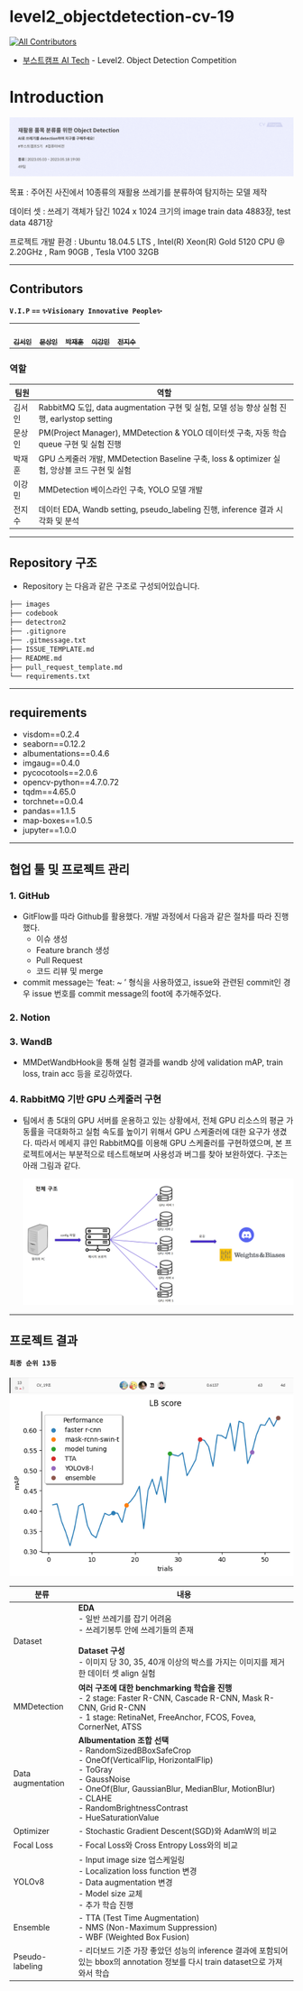 # level2_objectdetection-cv-19
<!-- ALL-CONTRIBUTORS-BADGE:START - Do not remove or modify this section -->
[![All Contributors](https://img.shields.io/badge/all_contributors-5-orange.svg?style=flat-square)](#contributors-)
<!-- ALL-CONTRIBUTORS-BADGE:END -->

- [부스트캠프 AI Tech](https://boostcamp.connect.or.kr/program_ai.html) - Level2. Object Detection Competition  

# Introduction
<img src="./images/introduction.png"/>

목표 : 주어진 사진에서 10종류의 재활용 쓰레기를 분류하여 탐지하는 모델 제작

데이터 셋 : 쓰레기 객체가 담긴 1024 x 1024 크기의 image train data 4883장, test data 4871장

프로젝트 개발 환경 : 
    Ubuntu 18.04.5 LTS
    , Intel(R) Xeon(R) Gold 5120 CPU @ 2.20GHz
    , Ram 90GB
    , Tesla V100 32GB

---
## Contributors
**`V.I.P`** **`==`** 
**`✨Visionary Innovative People✨`** 
<table>
  <tr>
    <td align="center"><a href="https://github.com/seoin0110"><img src="https://github.com/seoin0110.png" width="100px;" alt=""/><br /><sub><b>김서인</b></sub></a><br /><a href="https://github.com/seoin0110" title="Code"></td>
    <td align="center"><a href="https://github.com/moons98"><img src="https://github.com/moons98.png" width="100px;" alt=""/><br /><sub><b>문상인</b></sub></a><br /><a href="https://github.com/moons98" title="Code"></td>
    <td align="center"><a href="https://github.com/jaehun-park"><img src="https://github.com/jaehun-park.png" width="100px;" alt=""/><br /><sub><b>박재훈</b></sub></a><br /><a href="https://github.com/jaehun-park" title="Code"></td>
    <td align="center"><a href="https://github.com/adam1206"><img src="https://github.com/adam1206.png" width="100px;" alt=""/><br /><sub><b>이강민</b></sub></a><br /><a href="https://github.com/adam1206" title="Code"></td>
     <td align="center"><a href="https://github.com/Jeon-jisu"><img src="https://github.com/Jeon-jisu.png" width="100px;" alt=""/><br /><sub><b>전지수</b></sub></a><br /><a href="https://github.com/Jeon-jisu" title="Code"></td>
  </tr>
</table>

###  역할
|팀원|역할|
|-----|---|
|김서인|RabbitMQ 도입, data augmentation 구현 및 실험, 모델 성능 향상 실험 진행, earlystop setting|
|문상인| PM(Project Manager), MMDetection & YOLO 데이터셋 구축, 자동 학습 queue 구현 및 실험 진행 |
|박재훈| GPU 스케줄러 개발, MMDetection Baseline 구축, loss & optimizer 실험, 앙상블 코드 구현 및 실험|
|이강민|MMDetection 베이스라인 구축,  YOLO 모델 개발|
|전지수|데이터 EDA, Wandb setting, pseudo_labeling 진행, inference 결과 시각화 및 분석|





---

## Repository 구조
- Repository 는 다음과 같은 구조로 구성되어있습니다. 

```
├── images
├── codebook
├── detectron2
├── .gitignore
├── .gitmessage.txt
├── ISSUE_TEMPLATE.md
├── README.md
├── pull_request_template.md
└── requirements.txt
```
----
## requirements
- visdom==0.2.4
- seaborn==0.12.2
- albumentations==0.4.6
- imgaug==0.4.0
- pycocotools==2.0.6
- opencv-python==4.7.0.72
- tqdm==4.65.0
- torchnet==0.0.4
- pandas==1.1.5
- map-boxes==1.0.5
- jupyter==1.0.0


----
## 협업 툴 및 프로젝트 관리

### 1. GitHub
- GitFlow를 따라 Github를 활용했다. 개발 과정에서 다음과 같은 절차를 따라 진행했다.
  - 이슈 생성
  - Feature branch 생성
  - Pull Request
  - 코드 리뷰 및 merge
- commit message는 ‘feat: ~ ’ 형식을 사용하였고, issue와 관련된 commit인 경우 issue 번호를 commit message의 foot에 추가해주었다.

### 2. Notion

### 3. WandB
- MMDetWandbHook을 통해 실험 결과를 wandb 상에 validation mAP, train loss, train acc 등을 로깅하였다.

### 4. RabbitMQ 기반 GPU 스케줄러 구현
- 팀에서 총 5대의 GPU 서버를 운용하고 있는 상황에서, 전체 GPU 리소스의 평균 가동률을 극대화하고 실험 속도를 높이기 위해서 GPU 스케줄러에 대한 요구가 생겼다. 따라서 메세지 큐인 RabbitMQ를 이용해 GPU 스케줄러를 구현하였으며, 본 프로젝트에서는 부분적으로 테스트해보며 사용성과 버그를 찾아 보완하였다. 구조는 아래 그림과 같다.

  ![screenshot](./images/rabbitMQ.png)

----
## 프로젝트 결과
**`최종 순위 13등`**<br><br>
![rank](./images/rank.png)
![output](./images/output.png)

  |분류|내용|
  |-----|---|
  |Dataset|**EDA** <br>- 일반 쓰레기를 잡기 어려움<br>- 쓰레기봉투 안에 쓰레기들의 존재<br><br>  **Dataset 구성**<br>- 이미지 당 30, 35, 40개 이상의 박스를 가지는 이미지를 제거한 데이터 셋 align 실험|
  |MMDetection| **여러 구조에 대한 benchmarking 학습을 진행**<br>- 2 stage: Faster R-CNN, Cascade R-CNN, Mask R-CNN, Grid R-CNN<br>- 1 stage: RetinaNet, FreeAnchor, FCOS, Fovea, CornerNet, ATSS |
  |Data augmentation| **Albumentation 조합 선택**<br>- RandomSizedBBoxSafeCrop<br>- OneOf(VerticalFlip, HorizontalFlip)<br>- ToGray<br>- GaussNoise<br>- OneOf(Blur, GaussianBlur, MedianBlur, MotionBlur)<br>- CLAHE<br>- RandomBrightnessContrast<br>- HueSaturationValue|
  |Optimizer|- Stochastic Gradient Descent(SGD)와 AdamW의 비교|
  |Focal Loss| - Focal Loss와 Cross Entropy Loss와의 비교|
  |YOLOv8| - Input image size 업스케일링<br>- Localization loss function 변경<br>- Data augmentation 변경<br>- Model size 교체<br>- 추가 학습 진행<br>|
  |Ensemble|- TTA (Test Time Augmentation)<br>- NMS (Non-Maximum Suppression)<br>- WBF (Weighted Box Fusion) |
  |Pseudo-labeling|- 리더보드 기준 가장 좋았던 성능의 inference 결과에 포함되어 있는 bbox의 annotation 정보를 다시 train dataset으로 가져와서 학습 |